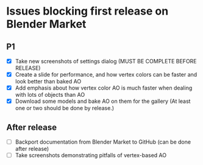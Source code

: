 
# Issues blocking first release on Blender Market

## P1
* [x] Take new screenshots of settings dialog (MUST BE COMPLETE BEFORE RELEASE)
* [x] Create a slide for performance, and how vertex colors can be faster and look better than baked AO
* [x] Add emphasis about how vertex color AO is much faster when dealing with lots of objects than AO
* [x] Download some models and bake AO on them for the gallery (At least one or two should be done by release.)

## After release
* [ ] Backport documentation from Blender Market to GitHub (can be done after release)
* [ ] Take screenshots demonstrating pitfalls of vertex-based AO
